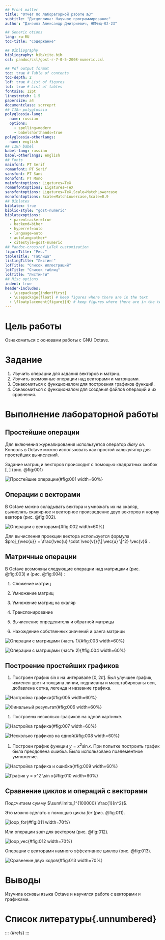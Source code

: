 ```yaml
---
## Front matter
title: "Отчёт по лабораторной работе №3"
subtitle: "Дисциплина: Научное программирование"
author: "Дэнэилэ Александр Дмитриевич, НПМмд-02-23"

## Generic otions
lang: ru-RU
toc-title: "Содержание"

## Bibliography
bibliography: bib/cite.bib
csl: pandoc/csl/gost-r-7-0-5-2008-numeric.csl

## Pdf output format
toc: true # Table of contents
toc-depth: 2
lof: true # List of figures
lot: true # List of tables
fontsize: 12pt
linestretch: 1.5
papersize: a4
documentclass: scrreprt
## I18n polyglossia
polyglossia-lang:
  name: russian
  options:
	- spelling=modern
	- babelshorthands=true
polyglossia-otherlangs:
  name: english
## I18n babel
babel-lang: russian
babel-otherlangs: english
## Fonts
mainfont: PT Serif
romanfont: PT Serif
sansfont: PT Sans
monofont: PT Mono
mainfontoptions: Ligatures=TeX
romanfontoptions: Ligatures=TeX
sansfontoptions: Ligatures=TeX,Scale=MatchLowercase
monofontoptions: Scale=MatchLowercase,Scale=0.9
## Biblatex
biblatex: true
biblio-style: "gost-numeric"
biblatexoptions:
  - parentracker=true
  - backend=biber
  - hyperref=auto
  - language=auto
  - autolang=other*
  - citestyle=gost-numeric
## Pandoc-crossref LaTeX customization
figureTitle: "Рис."
tableTitle: "Таблица"
listingTitle: "Листинг"
lofTitle: "Список иллюстраций"
lotTitle: "Список таблиц"
lolTitle: "Листинги"
## Misc options
indent: true
header-includes:
  - \usepackage{indentfirst}
  - \usepackage{float} # keep figures where there are in the text
  - \floatplacement{figure}{H} # keep figures where there are in the text
---
```


# Цель работы

Ознакомиться с основами работы с GNU Octave.

# Задание

1. Изучить операции для задания векторов и матриц.
1. Изучить возможные операции над векторами и матрицами.
1. Ознакомиться с функционалом для построения графиков функций.
1. Ознакомиться с функционалом для создания файлов операций и их сравнения.


# Выполнение лабораторной работы

## Простейшие операции

Для включения журналирования используется оператор *diary on*. Консоль в Octave можно использовать как простой калькулятор для простейших вычислений.

Задание матриц и векторов происходит с помощью квадратных скобок [, ]  (рис. @fig:001)

![Простейшие операции](image/1.png){#fig:001 width=60%}

## Операции с векторами


 В Octave можно складывать вектора и умножать их на скаляр, вычислять скалярное и векторное произведение двух векторов и норму вектора (рис. @fig:002).

![Операции с векторами](image/2.png){#fig:002 width=60%}

Для вычисления проекции вектора используется формула $proj_{\vec{u}} = \frac{\vec{u} \cdot \vec{v}}{\| \vec{u} \|^2} \vec{v}$ .



## Матричные операции

В Octave возможны следующие операции над матрицами (рис. @fig:003) и (рис. @fig:004) : 

1. Сложение матриц

1. Умножение матриц 

1. Умножение матриц на скаляр 

1. Транспонирование 

1. Вычисление определителя и обратной матрицы

1. Нахождение собственных значений и ранга матрицы

![Операции с матрицами (часть 1)](image/3.png){#fig:003 width=60%}

![Операции с матрицами (часть 2)](image/4.png){#fig:004 width=60%}

## Построение простейших графиков

1. Построен график $\sin x$ на интеравале $[0, 2\pi]$. Был улучшен график, изменен цвет и толщина линии, подписаны и масштабированы  оси, добавлена сетка, легенда и название графика. 

![Настройка графика](image/6.png){#fig:005 width=60%}

![Финальный результат](image/5.png){#fig:006 width=60%}

1. Построены несколько графиков на одной картинке. 

![Настройка графика](image/8.png){#fig:007 width=60%}

![Несколько графиков на одной](image/7.png){#fig:008 width=60%}

1. Построен график функции $y = x^2 \sin x$. При попытке построить график была преодолена ошибка. Было использовано поэлементное умножение.

![Настройка графика и ошибка](image/10.png){#fig:009 width=60%}

![График $y = x^2 \sin x$](image/9.png){#fig:010 width=60%}

## Сравнение циклов и операций с векторами

Подсчитаем сумму $\sum\limits_1^{100000} \frac{1}{n^2}$.

Это можно сделать с помощью цикла *for* (рис. @fig:011).

![loop_for](image/13.png){#fig:011 width=70%}

Или операции *sum* для вектором (рис. @fig:012).

![loop_vec](image/12.png){#fig:012 width=70%}

Операции с векторами намного эффективнее циклов (рис. @fig:013).

![Сравнение двух кодов](image/11.png){#fig:013 width=70%}

# Выводы

Изучила основы языка Octave и научился работе с векторами и графиками.

# Список литературы{.unnumbered}

::: {#refs}
:::
